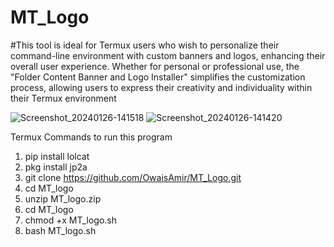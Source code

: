 # MT_Logo
#This tool is ideal for Termux users who wish to personalize their command-line environment with custom banners and logos, enhancing their overall user experience. Whether for personal or professional use, the "Folder Content Banner and Logo Installer" simplifies the customization process, allowing users to express their creativity and individuality within their Termux environment


![Screenshot_20240126-141518](https://github.com/OwaisAmir/MT_Logo/assets/83240869/aacb650d-e40f-4f2b-86b3-0fd844884a11)
![Screenshot_20240126-141420](https://github.com/OwaisAmir/MT_Logo/assets/83240869/ccdf51b9-841b-462c-95e8-2b95ecd9e6a8)


Termux Commands to run this program

1) pip install lolcat
2) pkg install jp2a
3) git clone https://github.com/OwaisAmir/MT_Logo.git
4) cd MT_logo
5) unzip MT_logo.zip
6) cd MT_logo
7) chmod +x MT_logo.sh
8) bash MT_logo.sh

